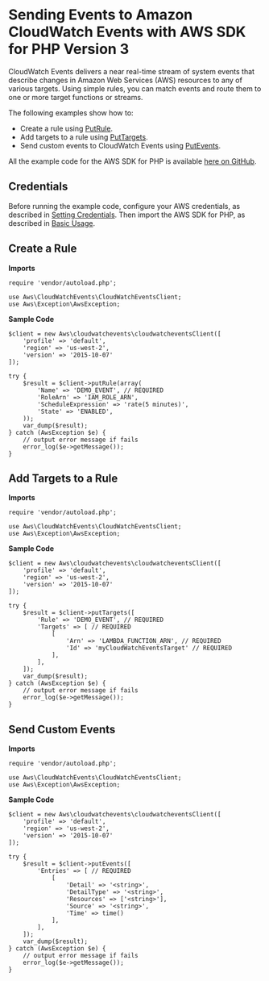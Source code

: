 # Sending Events to Amazon CloudWatch Events with AWS SDK for PHP Version 3<a name="cw-examples-sending-events"></a>

CloudWatch Events delivers a near real\-time stream of system events that describe changes in Amazon Web Services \(AWS\) resources to any of various targets\. Using simple rules, you can match events and route them to one or more target functions or streams\.

The following examples show how to:
+ Create a rule using [PutRule](https://docs.aws.amazon.com/aws-sdk-php/v3/api/api-events-2015-10-07.html#putrule)\.
+ Add targets to a rule using [PutTargets](https://docs.aws.amazon.com/aws-sdk-php/v3/api/api-events-2015-10-07.html#puttargets)\.
+ Send custom events to CloudWatch Events using [PutEvents](https://docs.aws.amazon.com/aws-sdk-php/v3/api/api-events-2015-10-07.html#putevents)\.

All the example code for the AWS SDK for PHP is available [here on GitHub](https://github.com/awsdocs/aws-doc-sdk-examples/tree/master/php/example_code)\.

## Credentials<a name="credentials"></a>

Before running the example code, configure your AWS credentials, as described in [Setting Credentials](guide_credentials.md)\. Then import the AWS SDK for PHP, as described in [Basic Usage](getting-started_basic-usage.md)\.

## Create a Rule<a name="create-a-rule"></a>

 **Imports** 

```
require 'vendor/autoload.php';

use Aws\CloudWatchEvents\CloudWatchEventsClient; 
use Aws\Exception\AwsException;
```

 **Sample Code** 

```
$client = new Aws\cloudwatchevents\cloudwatcheventsClient([
    'profile' => 'default',
    'region' => 'us-west-2',
    'version' => '2015-10-07'
]);

try {
    $result = $client->putRule(array(
        'Name' => 'DEMO_EVENT', // REQUIRED
        'RoleArn' => 'IAM_ROLE_ARN',
        'ScheduleExpression' => 'rate(5 minutes)',
        'State' => 'ENABLED',
    ));
    var_dump($result);
} catch (AwsException $e) {
    // output error message if fails
    error_log($e->getMessage());
}
```

## Add Targets to a Rule<a name="add-targets-to-a-rule"></a>

 **Imports** 

```
require 'vendor/autoload.php';

use Aws\CloudWatchEvents\CloudWatchEventsClient; 
use Aws\Exception\AwsException;
```

 **Sample Code** 

```
$client = new Aws\cloudwatchevents\cloudwatcheventsClient([
    'profile' => 'default',
    'region' => 'us-west-2',
    'version' => '2015-10-07'
]);

try {
    $result = $client->putTargets([
        'Rule' => 'DEMO_EVENT', // REQUIRED
        'Targets' => [ // REQUIRED
            [
                'Arn' => 'LAMBDA_FUNCTION_ARN', // REQUIRED
                'Id' => 'myCloudWatchEventsTarget' // REQUIRED
            ],
        ],
    ]);
    var_dump($result);
} catch (AwsException $e) {
    // output error message if fails
    error_log($e->getMessage());
}
```

## Send Custom Events<a name="send-custom-events"></a>

 **Imports** 

```
require 'vendor/autoload.php';

use Aws\CloudWatchEvents\CloudWatchEventsClient; 
use Aws\Exception\AwsException;
```

 **Sample Code** 

```
$client = new Aws\cloudwatchevents\cloudwatcheventsClient([
    'profile' => 'default',
    'region' => 'us-west-2',
    'version' => '2015-10-07'
]);

try {
    $result = $client->putEvents([
        'Entries' => [ // REQUIRED
            [
                'Detail' => '<string>',
                'DetailType' => '<string>',
                'Resources' => ['<string>'],
                'Source' => '<string>',
                'Time' => time()
            ],
        ],
    ]);
    var_dump($result);
} catch (AwsException $e) {
    // output error message if fails
    error_log($e->getMessage());
}
```